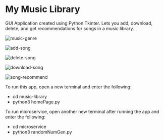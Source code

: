 # My Music Library
 GUI Application created using Python Tkinter. Lets you add, download, delete, and get recommendations for songs in a music library.
 
![music-genre](https://github.com/dng394/my-music-library/assets/139503541/21851539-47db-4f18-a6b9-ba9a6f46a61b)

![add-song](https://github.com/dng394/my-music-library/assets/139503541/228b0fa1-daa0-46da-9611-2c513b1a17d7)

![delete-song](https://github.com/dng394/my-music-library/assets/139503541/d4087030-2d5b-47a5-87e8-26267fc8414c)

![download-song](https://github.com/dng394/my-music-library/assets/139503541/0629d635-18f0-40ac-bbcb-1aca3315d3d5)

![song-recommend](https://github.com/dng394/my-music-library/assets/139503541/b10ec6b9-5747-4855-a5ff-a272e73722e3)


 To run this app, open a new terminal and enter the following:
 
 - cd music-library
 - python3 homePage.py

 To run microservice, open another new terminal after running the app and enter the following:

 - cd microservice
 - python3 randomNumGen.py


 

 
